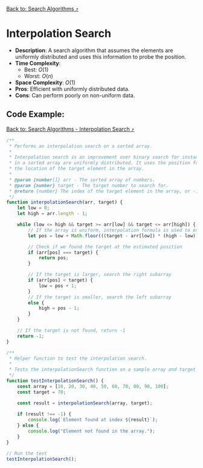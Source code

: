 [Back to: Search Algorithms :arrow_heading_up:](./index.md#search-algorithms-cheatsheet)

# Interpolation Search

- **Description**: A search algorithm that assumes the elements are uniformly distributed and uses this information to probe the position.
- **Time Complexity**: 
  - Best: $O(1)$
  - Worst: $O(n)$
- **Space Complexity**: $O(1)$
- **Pros**: Efficient with uniformly distributed data.
- **Cons**: Can perform poorly on non-uniform data.


## Code Example:

[Back to: Search Algorithms - Interpolation Search :arrow_heading_up:](./index.md#5-interpolation-search)

``` Javascript
/**
 * Performs an interpolation search on a sorted array.
 * 
 * Interpolation search is an improvement over binary search for instances where the values
 * in a sorted array are uniformly distributed. It uses the position formula to estimate
 * the location of the target element in the array.
 *
 * @param {number[]} arr - The sorted array of numbers.
 * @param {number} target - The target number to search for.
 * @return {number} The index of the target element in the array, or -1 if not found.
 */
function interpolationSearch(arr, target) {
    let low = 0;
    let high = arr.length - 1;

    while (low <= high && target >= arr[low] && target <= arr[high]) {
        // If the array is uniform, interpolation formula is used to estimate the position
        let pos = low + Math.floor(((target - arr[low]) * (high - low)) / (arr[high] - arr[low]));

        // Check if we found the target at the estimated position
        if (arr[pos] === target) {
            return pos;
        }

        // If the target is larger, search the right subarray
        if (arr[pos] < target) {
            low = pos + 1;
        } 
        // If the target is smaller, search the left subarray
        else {
            high = pos - 1;
        }
    }

    // If the target is not found, return -1
    return -1;
}

/**
 * Helper function to test the interpolation search.
 * 
 * Tests the interpolationSearch function on a sample array and target values.
 */
function testInterpolationSearch() {
    const array = [10, 20, 30, 40, 50, 60, 70, 80, 90, 100];
    const target = 70;

    const result = interpolationSearch(array, target);
    
    if (result !== -1) {
        console.log(`Element found at index ${result}`);
    } else {
        console.log("Element not found in the array.");
    }
}

// Run the test
testInterpolationSearch();

```

